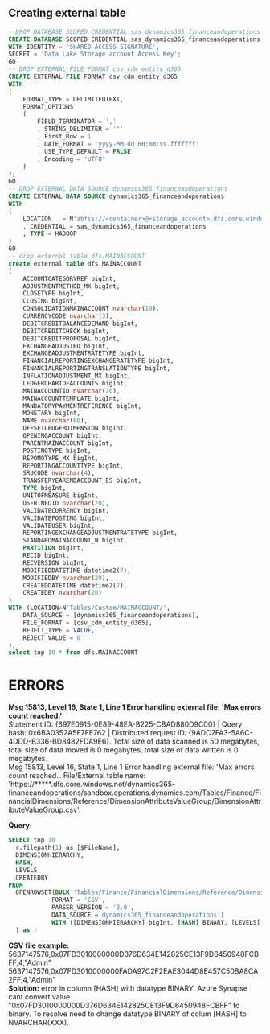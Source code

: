 ## Creating external table
```SQL
--DROP DATABASE SCOPED CREDENTIAL sas_dynamics365_financeandoperations
CREATE DATABASE SCOPED CREDENTIAL sas_dynamics365_financeandoperations
WITH IDENTITY = 'SHARED ACCESS SIGNATURE', 
SECRET = 'Data Lake Storage account Access Key';
GO
-- DROP EXTERNAL FILE FORMAT csv_cdm_entity_d365
CREATE EXTERNAL FILE FORMAT csv_cdm_entity_d365
WITH 
(  
    FORMAT_TYPE = DELIMITEDTEXT,
    FORMAT_OPTIONS 
    (     
        FIELD_TERMINATOR = ','
        , STRING_DELIMITER = '"'
        , First_Row = 1
        , DATE_FORMAT = 'yyyy-MM-dd HH:mm:ss.fffffff'
        , USE_TYPE_DEFAULT = FALSE 
        , Encoding = 'UTF8'
    )
);
GO
-- DROP EXTERNAL DATA SOURCE dynamics365_financeandoperations
CREATE EXTERNAL DATA SOURCE dynamics365_financeandoperations
WITH 
(    
    LOCATION   = N'abfss://<container>@<storage_account>.dfs.core.windows.net'
    , CREDENTIAL = sas_dynamics365_financeandoperations
    , TYPE = HADOOP 
)
GO
-- drop external table dfs.MAINACCOUNT
create external table dfs.MAINACCOUNT
(
    ACCOUNTCATEGORYREF bigInt, 
    ADJUSTMENTMETHOD_MX bigInt, 
    CLOSETYPE bigInt, 
    CLOSING bigInt, 
    CONSOLIDATIONMAINACCOUNT nvarchar(10), 
    CURRENCYCODE nvarchar(3), 
    DEBITCREDITBALANCEDEMAND bigInt, 
    DEBITCREDITCHECK bigInt, 
    DEBITCREDITPROPOSAL bigInt, 
    EXCHANGEADJUSTED bigInt, 
    EXCHANGEADJUSTMENTRATETYPE bigInt, 
    FINANCIALREPORTINGEXCHANGERATETYPE bigInt, 
    FINANCIALREPORTINGTRANSLATIONTYPE bigInt, 
    INFLATIONADJUSTMENT_MX bigInt,
    LEDGERCHARTOFACCOUNTS bigInt, 
    MAINACCOUNTID nvarchar(20), 
    MAINACCOUNTTEMPLATE bigInt, 
    MANDATORYPAYMENTREFERENCE bigInt, 
    MONETARY bigInt, 
    NAME nvarchar(60), 
    OFFSETLEDGERDIMENSION bigInt, 
    OPENINGACCOUNT bigInt, 
    PARENTMAINACCOUNT bigInt, 
    POSTINGTYPE bigInt, 
    REPOMOTYPE_MX bigInt, 
    REPORTINGACCOUNTTYPE bigInt, 
    SRUCODE nvarchar(4), 
    TRANSFERYEARENDACCOUNT_ES bigInt, 
    TYPE bigInt, 
    UNITOFMEASURE bigInt, 
    USERINFOID nvarchar(20), 
    VALIDATECURRENCY bigInt, 
    VALIDATEPOSTING bigInt, 
    VALIDATEUSER bigInt, 
    REPORTINGEXCHANGEADJUSTMENTRATETYPE bigInt, 
    STANDARDMAINACCOUNT_W bigInt, 
    PARTITION bigInt, 
    RECID bigInt, 
    RECVERSION bigInt, 
    MODIFIEDDATETIME datetime2(7), 
    MODIFIEDBY nvarchar(20), 
    CREATEDDATETIME datetime2(7), 
    CREATEDBY nvarchar(20)
)
WITH (LOCATION=N'Tables/Custom/MAINACCOUNT/',
    DATA_SOURCE = [dynamics365_financeandoperations],  
    FILE_FORMAT = [csv_cdm_entity_d365],
    REJECT_TYPE = VALUE,
    REJECT_VALUE = 0
);
select top 10 * from dfs.MAINACCOUNT 
```



# ERRORS
**Msg 15813, Level 16, State 1, Line 1 Error handling external file: 'Max errors count reached.'**  
Statement ID: {697E0915-0E89-48EA-B225-CBAD880D9C00} | Query hash: 0x6BA0352A5F7FE762 | Distributed request ID: {9ADC2FA3-5A6C-4DDD-B336-BD8482FDA9E6}. 
Total size of data scanned is 50 megabytes, total size of data moved is 0 megabytes, total size of data written is 0 megabytes.  
Msg 15813, Level 16, State 1, Line 1 Error handling external file: 'Max errors count reached.'. 
File/External table name: 'https://*****.dfs.core.windows.net/dynamics365-financeandoperations/sandbox.operations.dynamics.com/Tables/Finance/FinancialDimensions/Reference/DimensionAttributeValueGroup/DimensionAttributeValueGroup.csv'.

**Query:**  
```SQL
SELECT top 10 
  r.filepath(1) as [$FileName], 
  DIMENSIONHIERARCHY, 
  HASH, 
  LEVELS
  CREATEDBY 
FROM 
  OPENROWSET(BULK 'Tables/Finance/FinancialDimensions/Reference/DimensionAttributeValueGroup/*.csv', 
            FORMAT = 'CSV', 
            PARSER_VERSION = '2.0', 
            DATA_SOURCE ='dynamics365_financeandoperations') 
            WITH ([DIMENSIONHIERARCHY] bigInt, [HASH] BINARY, [LEVELS] bigInt, [CREATEDBY] nvarchar(20)
  ) as r
```  
**CSV file example:**  
5637147576,0x07FD3010000000D376D634E142825CE13F9D6450948FCBFF,4,"Admin"
5637147576,0x07FD3010000000FADA97C2F2EAE3044D8E457C50BA8CA2FF,4,"Admin"  
**Solution:** error in column [HASH] with datatype BINARY. Azure Synapse cant convert value "0x07FD3010000000D376D634E142825CE13F9D6450948FCBFF"
to binary. To resolve need to change datatype BINARY of colum [HASH] to NVARCHAR(XXX).
